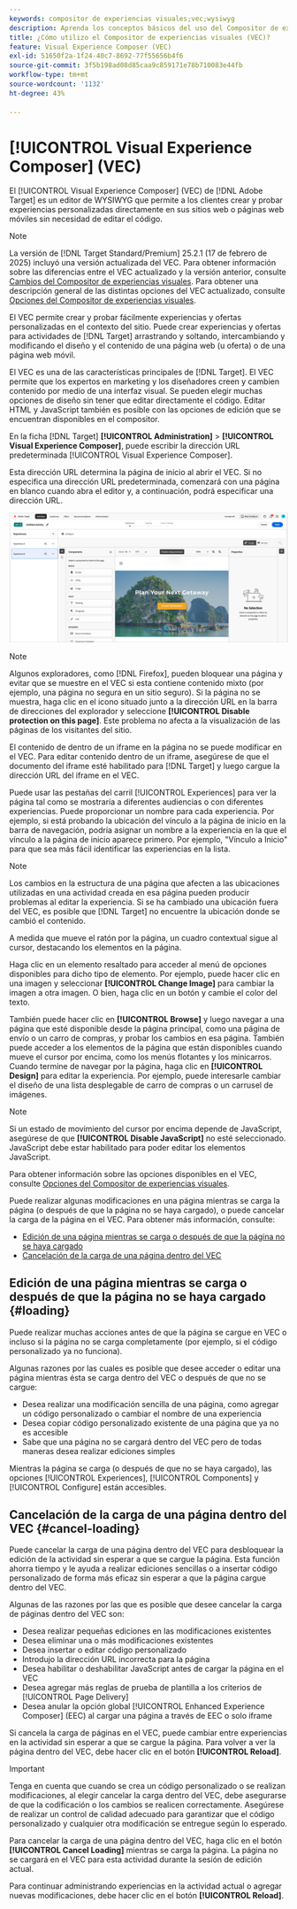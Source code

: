 ```yaml
---
keywords: compositor de experiencias visuales;vec;wysiwyg
description: Aprenda los conceptos básicos del uso del Compositor de experiencias visuales (VEC) en Adobe Target. El VEC es un editor de WYSIWYG que permite crear fácilmente experiencias personalizadas.
title: ¿Cómo utilizo el Compositor de experiencias visuales (VEC)?
feature: Visual Experience Composer (VEC)
exl-id: 51650f2a-1f24-40c7-8692-77f55656b4f6
source-git-commit: 3f5b198ad08d85caa9c859171e78b710083e44fb
workflow-type: tm+mt
source-wordcount: '1132'
ht-degree: 43%

---
```


# [!UICONTROL Visual Experience Composer] (VEC)

El [!UICONTROL Visual Experience Composer] (VEC) de [!DNL Adobe Target] es un editor de WYSIWYG que permite a los clientes crear y probar experiencias personalizadas directamente en sus sitios web o páginas web móviles sin necesidad de editar el código.

>[!NOTE]
>
>La versión de [!DNL Target Standard/Premium] 25.2.1 (17 de febrero de 2025) incluyó una versión actualizada del VEC. Para obtener información sobre las diferencias entre el VEC actualizado y la versión anterior, consulte [Cambios del Compositor de experiencias visuales](/help/main/c-experiences/c-visual-experience-composer/vec-changes.md). Para obtener una descripción general de las distintas opciones del VEC actualizado, consulte [Opciones del Compositor de experiencias visuales](/help/main/c-experiences/c-visual-experience-composer/viztarget-options.md).

El VEC permite crear y probar fácilmente experiencias y ofertas personalizadas en el contexto del sitio. Puede crear experiencias y ofertas para actividades de [!DNL Target] arrastrando y soltando, intercambiando y modificando el diseño y el contenido de una página web (u oferta) o de una página web móvil.

El VEC es una de las características principales de [!DNL Target]. El VEC permite que los expertos en marketing y los diseñadores creen y cambien contenido por medio de una interfaz visual. Se pueden elegir muchas opciones de diseño sin tener que editar directamente el código. Editar HTML y JavaScript también es posible con las opciones de edición que se encuentran disponibles en el compositor.

En la ficha [!DNL Target] **[!UICONTROL Administration]** > **[!UICONTROL Visual Experience Composer]**, puede escribir la dirección URL predeterminada [!UICONTROL Visual Experience Composer].

Esta dirección URL determina la página de inicio al abrir el VEC. Si no especifica una dirección URL predeterminada, comenzará con una página en blanco cuando abra el editor y, a continuación, podrá especificar una dirección URL.

![VEC resaltado](/help/main/c-experiences/c-visual-experience-composer/assets/vec-highlight-refresh.png)

>[!NOTE]
>
>Algunos exploradores, como [!DNL Firefox], pueden bloquear una página y evitar que se muestre en el VEC si esta contiene contenido mixto (por ejemplo, una página no segura en un sitio seguro). Si la página no se muestra, haga clic en el icono situado junto a la dirección URL en la barra de direcciones del explorador y seleccione **[!UICONTROL Disable protection on this page]**. Este problema no afecta a la visualización de las páginas de los visitantes del sitio.

El contenido de dentro de un iframe en la página no se puede modificar en el VEC. Para editar contenido dentro de un iframe, asegúrese de que el documento del iframe esté habilitado para [!DNL Target] y luego cargue la dirección URL del iframe en el VEC.

Puede usar las pestañas del carril [!UICONTROL Experiences] para ver la página tal como se mostraría a diferentes audiencias o con diferentes experiencias. Puede proporcionar un nombre para cada experiencia. Por ejemplo, si está probando la ubicación del vínculo a la página de inicio en la barra de navegación, podría asignar un nombre a la experiencia en la que el vínculo a la página de inicio aparece primero. Por ejemplo, &quot;Vínculo a Inicio&quot; para que sea más fácil identificar las experiencias en la lista.

>[!NOTE]
>
>Los cambios en la estructura de una página que afecten a las ubicaciones utilizadas en una actividad creada en esa página pueden producir problemas al editar la experiencia. Si se ha cambiado una ubicación fuera del VEC, es posible que [!DNL Target] no encuentre la ubicación donde se cambió el contenido.

A medida que mueve el ratón por la página, un cuadro contextual sigue al cursor, destacando los elementos en la página.

<!--Click the **[!UICONTROL Overlays]** icon to change the way the highlight displays. For example, you can choose to highlight only images, links, regional mboxes, modifications, or JavaScript. You can change the color of the highlight. You can also specify a highlight color and type of fill used to highlight different element types.

![Change Overlay settings](/help/main/c-experiences/c-visual-experience-composer/assets/change-overlay.png)-->

Haga clic en un elemento resaltado para acceder al menú de opciones disponibles para dicho tipo de elemento. Por ejemplo, puede hacer clic en una imagen y seleccionar **[!UICONTROL Change Image]** para cambiar la imagen a otra imagen. O bien, haga clic en un botón y cambie el color del texto.

También puede hacer clic en **[!UICONTROL Browse]** y luego navegar a una página que esté disponible desde la página principal, como una página de envío o un carro de compras, y probar los cambios en esa página. También puede acceder a los elementos de la página que están disponibles cuando mueve el cursor por encima, como los menús flotantes y los minicarros. Cuando termine de navegar por la página, haga clic en **[!UICONTROL Design]** para editar la experiencia. Por ejemplo, puede interesarle cambiar el diseño de una lista desplegable de carro de compras o un carrusel de imágenes.

>[!NOTE]
>
>Si un estado de movimiento del cursor por encima depende de JavaScript, asegúrese de que **[!UICONTROL Disable JavaScript]** no esté seleccionado. JavaScript debe estar habilitado para poder editar los elementos JavaScript.

Para obtener información sobre las opciones disponibles en el VEC, consulte [Opciones del Compositor de experiencias visuales](/help/main/c-experiences/c-visual-experience-composer/viztarget-options.md#reference_3BD1BEEAFA584A749ED2D08F14732E81).

Puede realizar algunas modificaciones en una página mientras se carga la página (o después de que la página no se haya cargado), o puede cancelar la carga de la página en el VEC. Para obtener más información, consulte:

* [Edición de una página mientras se carga o después de que la página no se haya cargado](#loading)
* [Cancelación de la carga de una página dentro del VEC](#cancel-loading)

## Edición de una página mientras se carga o después de que la página no se haya cargado {#loading}

Puede realizar muchas acciones antes de que la página se cargue en VEC o incluso si la página no se carga completamente (por ejemplo, si el código personalizado ya no funciona).

Algunas razones por las cuales es posible que desee acceder o editar una página mientras ésta se carga dentro del VEC o después de que no se cargue:

* Desea realizar una modificación sencilla de una página, como agregar un código personalizado o cambiar el nombre de una experiencia
* Desea copiar código personalizado existente de una página que ya no es accesible
* Sabe que una página no se cargará dentro del VEC pero de todas maneras desea realizar ediciones simples

Mientras la página se carga (o después de que no se haya cargado), las opciones [!UICONTROL Experiences], [!UICONTROL Components] y [!UICONTROL Configure] están accesibles.

## Cancelación de la carga de una página dentro del VEC {#cancel-loading}

Puede cancelar la carga de una página dentro del VEC para desbloquear la edición de la actividad sin esperar a que se cargue la página. Esta función ahorra tiempo y le ayuda a realizar ediciones sencillas o a insertar código personalizado de forma más eficaz sin esperar a que la página cargue dentro del VEC.

Algunas de las razones por las que es posible que desee cancelar la carga de páginas dentro del VEC son:

* Desea realizar pequeñas ediciones en las modificaciones existentes
* Desea eliminar una o más modificaciones existentes
* Desea insertar o editar código personalizado
* Introdujo la dirección URL incorrecta para la página
* Desea habilitar o deshabilitar JavaScript antes de cargar la página en el VEC
* Desea agregar más reglas de prueba de plantilla a los criterios de [!UICONTROL Page Delivery]
* Desea anular la opción global [!UICONTROL Enhanced Experience Composer] (EEC) al cargar una página a través de EEC o solo iframe

Si cancela la carga de páginas en el VEC, puede cambiar entre experiencias en la actividad sin esperar a que se cargue la página. Para volver a ver la página dentro del VEC, debe hacer clic en el botón **[!UICONTROL Reload]**.

>[!IMPORTANT]
>
>Tenga en cuenta que cuando se crea un código personalizado o se realizan modificaciones, al elegir cancelar la carga dentro del VEC, debe asegurarse de que la codificación o los cambios se realicen correctamente. Asegúrese de realizar un control de calidad adecuado para garantizar que el código personalizado y cualquier otra modificación se entregue según lo esperado.

Para cancelar la carga de una página dentro del VEC, haga clic en el botón **[!UICONTROL Cancel Loading]** mientras se carga la página. La página no se cargará en el VEC para esta actividad durante la sesión de edición actual.

Para continuar administrando experiencias en la actividad actual o agregar nuevas modificaciones, debe hacer clic en el botón **[!UICONTROL Reload]**.
